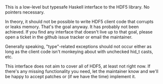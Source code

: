 This is a low-level but typesafe Haskell interface to the HDF5 library.  No pointers necessary.

In theory, it should not be possible to write HDF5 client code that corrupts or leaks memory.  That's the goal anyway.  It has probably not been achieved.  If you find any interface that doesn't live up to that goal, please open a ticket in the github issue tracker or email the maintainer.

Generally speaking, "type"-related exceptions should not occur either as long as the client code isn't monkeying about with unchecked hid_t casts, etc.

This interface does not aim to cover all of HDF5, at least not right now.  If there's any missing functionality you need, let the maintainer know and we'll be happy to accept patches or (if we have the time) implement it.